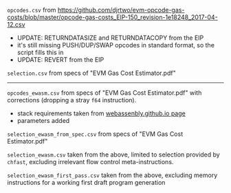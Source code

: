 `opcodes.csv` from https://github.com/djrtwo/evm-opcode-gas-costs/blob/master/opcode-gas-costs_EIP-150_revision-1e18248_2017-04-12.csv
  - UPDATE: RETURNDATASIZE and RETURNDATACOPY from the EIP
  - it's still missing PUSH/DUP/SWAP opcodes in standard format, so the script fills this in
  - UPDATE: REVERT from the EIP

`selection.csv` from specs of "EVM Gas Cost Estimator.pdf"

----

`opcodes_ewasm.csv` from specs of  "EVM Gas Cost Estimator.pdf" with corrections (dropping a stray `f64` instruction).
  - stack requirements taken from [webassenbly.github.io page](https://webassembly.github.io/spec/core/appendix/index-instructions.html)
  - parameters added

`selection_ewasm_from_spec.csv` from specs of "EVM Gas Cost Estimator.pdf"

`selection_ewasm.csv` taken from the above, limited to selection provided by `chfast`, excluding irrelevant flow control meta-instructions.

`selection_ewasm_first_pass.csv` taken from the above, excluding memory instructions for a working first draft program generation
